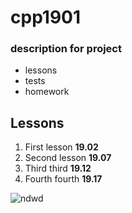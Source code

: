 # cpp1901
### description for project
- lessons 
- tests
- homework
## Lessons
1. First lesson **19.02**
2. Second lesson **19.07**
3. Third third **19.12**
4. Fourth fourth **19.17**

![ndwd](https://cdn.contactcenterworld.com/images/company/cpp-turkey-1200px-logo.png)
